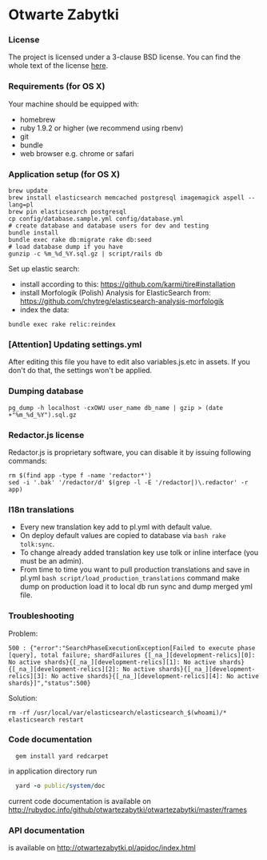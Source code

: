 # Otwarte Zabytki

### License

The project is licensed under a 3-clause BSD license. You can find the whole text of the license [here](https://github.com/otwartezabytki/otwartezabytki/blob/master/LICENSE).

### Requirements (for OS X)
Your machine should be equipped with:
  - homebrew
  - ruby 1.9.2 or higher (we recommend using rbenv)
  - git
  - bundle
  - web browser e.g. chrome or safari

### Application setup (for OS X)

```
brew update
brew install elasticsearch memcached postgresql imagemagick aspell --lang=pl
brew pin elasticsearch postgresql
cp config/database.sample.yml config/database.yml
# create database and database users for dev and testing
bundle install
bundle exec rake db:migrate rake db:seed
# load database dump if you have
gunzip -c %m_%d_%Y.sql.gz | script/rails db
```

Set up elastic search:

 - install according to this: https://github.com/karmi/tire#installation
 - install Morfologik (Polish) Analysis for ElasticSearch from: https://github.com/chytreg/elasticsearch-analysis-morfologik
 - index the data:

```
bundle exec rake relic:reindex
```

### [Attention] Updating settings.yml

After editing this file you have to edit also variables.js.etc in assets.
If you don't do that, the settings won't be applied.

### Dumping database

```
pg_dump -h localhost -cxOWU user_name db_name | gzip > (date +"%m_%d_%Y").sql.gz
```

### Redactor.js license

Redactor.js is proprietary software, you can disable it by issuing following commands:

```
rm $(find app -type f -name 'redactor*')
sed -i '.bak' '/redactor/d' $(grep -l -E '/redactor|)\.redactor' -r app)
```

### I18n translations

  - Every new translation key add to pl.yml with default value.
  - On deploy default values are copied to database via `bash rake tolk:sync`.
  - To change already added translation key use tolk or inline interface (you must be an admin).
  - From time to time you want to pull production translations and save in pl.yml `bash script/load_production_translations` command make dump on production load it to local db run sync and dump merged yml file.

### Troubleshooting

Problem:
```
500 : {"error":"SearchPhaseExecutionException[Failed to execute phase [query], total failure; shardFailures {[_na_][development-relics][0]: No active shards}{[_na_][development-relics][1]: No active shards}{[_na_][development-relics][2]: No active shards}{[_na_][development-relics][3]: No active shards}{[_na_][development-relics][4]: No active shards}]","status":500}
```

Solution:

    rm -rf /usr/local/var/elasticsearch/elasticsearch_$(whoami)/*
    elasticsearch restart

### Code documentation

```
  gem install yard redcarpet
```

in application directory run

```ruby
  yard -o public/system/doc
```

current code documentation is available on http://rubydoc.info/github/otwartezabytki/otwartezabytki/master/frames

### API documentation
is available on http://otwartezabytki.pl/apidoc/index.html


